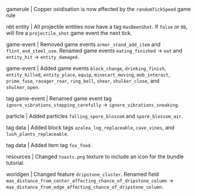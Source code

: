 gamerule | Copper oxidisation is now affected by the `randomTickSpeed` game rule 

nbt entity | All projectile entities now have a tag `HasBeenShot`. If `false` or `0b`, will fire a `projectile_shot` game event the next tick.

game-event | Removed game events `armor_stand_add_item` and `flint_and_steel_use`. Renamed game events `eating_finished` -> `eat` and `entity_hit` -> `entity_damaged`.

game-event | Added game events `block_change`, `drinking_finish`, `entity_killed`, `entity_place`, `equip`, `minecart_moving`, `mob_interact`, `prime_fuse`, `ravager_roar`, `ring_bell`, `shear`, `shulker_close`, and `shulker_open`.

tag game-event | Renamed game event tag `ignore_vibrations_stepping_carefully` -> `ignore_vibrations_sneaking`.

particle | Added particles `falling_spore_blossom` and `spore_blossom_air`.

tag data | Added block tags `azalea_log_replaceable`, `cave_vines`, and `lush_plants_replaceable`.

tag data | Added item tag `fox_food`.

resources | Changed `toasts.png` texture to include an icon for the bundle tutorial.

worldgen | Changed feature `dripstone_cluster`. Renamed field `max_distance_from_center_affecting_chance_of_dripstone_column` -> `max_distance_from_edge_affecting_chance_of_dripstone_column`.

